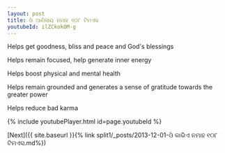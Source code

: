 ```yaml
---
layout: post
title: ଓଁ ଆଣିଲାୟ ନମାହ ୧୦୮ ଟିମଏସ
youtubeId: ilZCkokOM-g
---
```

 
 
Helps get goodness, bliss and peace and God's blessings
 
Helps remain focused, help generate inner energy 
 
Helps boost physical and mental health 
 
Helps remain grounded and generates a sense of gratitude towards the greater power 
 
Helps reduce bad karma
 
 
 
 


{% include youtubePlayer.html id=page.youtubeId %}
 
[Next]({{ site.baseurl }}{% link  split1/_posts/2013-12-01-ଓଁ କାଭିଏ ନମାହ ୧୦୮ ଟିମଏସ.md%})
 

